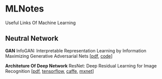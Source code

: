 # MLNotes
Useful Links Of Machine Learning


## Neutral Network

**GAN**
InfoGAN: Interpretable Representation Learning by Information Maximizing Generative Adversarial Nets [[pdf](https://arxiv.org/abs/1606.03657), [code](https://github.com/openai/InfoGAN)]

**Architeture Of Deep Network**
ResNet: Deep Residual Learning for Image Recognition [[pdf](https://arxiv.org/pdf/1512.03385v1.pdf), [tensorflow](https://github.com/tensorflow/models/tree/master/resnet), [caffe](https://github.com/KaimingHe/deep-residual-networks), [mxnet](https://github.com/tornadomeet/ResNet)]

